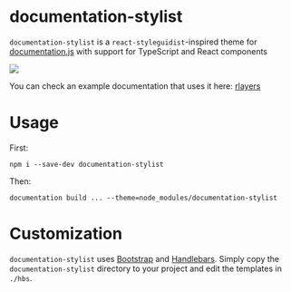 # documentation-stylist

`documentation-stylist` is a `react-styleguidist`-inspired theme for [documentation.js](https://documentation.js.org) with support for TypeScript and React components

![](https://raw.githubusercontent.com/mmomtchev/documentation-stylist/main/stylist.svg)

You can check an example documentation that uses it here: [rlayers](https://mmomtchev.github.io/rlayers/api)

# Usage

First:
```
npm i --save-dev documentation-stylist
```

Then:
```
documentation build ... --theme=node_modules/documentation-stylist
```

# Customization

`documentation-stylist` uses [Bootstrap](https://getbootstrap.com) and [Handlebars](https://handlebarsjs.com). Simply copy the `documentation-stylist` directory to your project and edit the templates in `./hbs`.
